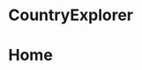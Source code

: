 # CountryExplorer

# Home
<p> 
   <img src="https://github.com/cvpathi/CountryExplorer/blob/main/__screenshots__/Home.png" width="500" title="home screenshot"> </p>
